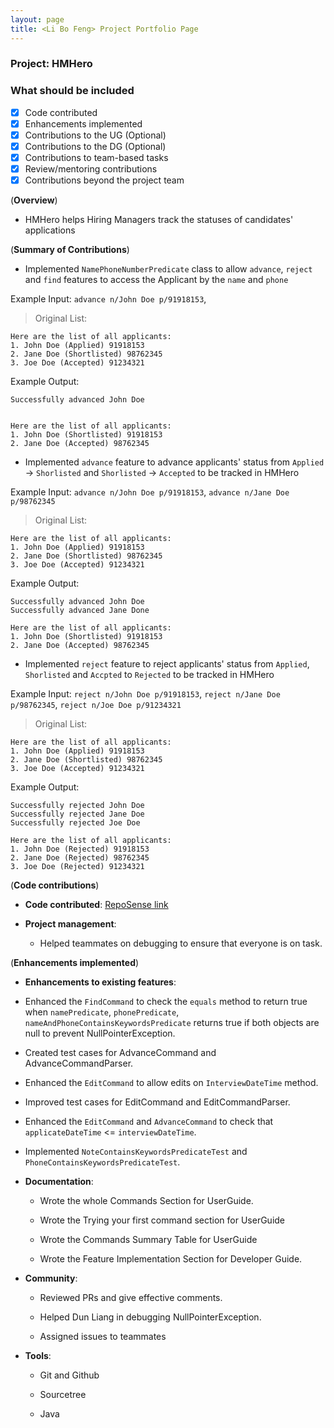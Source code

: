 ```yaml
---
layout: page
title: <Li Bo Feng> Project Portfolio Page
---
```


### Project: HMHero

### What should be included

- [x] Code contributed
- [x] Enhancements implemented
- [x] Contributions to the UG (Optional)
- [x] Contributions to the DG (Optional)
- [x] Contributions to team-based tasks
- [x] Review/mentoring contributions
- [x] Contributions beyond the project team

(**Overview**)

- HMHero helps Hiring Managers track the statuses of candidates' applications

(**Summary of Contributions**)

- Implemented `NamePhoneNumberPredicate` class to allow `advance`, `reject` and `find` features to access the Applicant 
  by the `name` and `phone`

Example Input: `advance n/John Doe p/91918153`,

>Original List:
```
Here are the list of all applicants:
1. John Doe (Applied) 91918153 
2. Jane Doe (Shortlisted) 98762345
3. Joe Doe (Accepted) 91234321
```
Example Output:
```
Successfully advanced John Doe


Here are the list of all applicants:
1. John Doe (Shortlisted) 91918153 
2. Jane Doe (Accepted) 98762345
```

- Implemented `advance` feature to advance applicants' status from `Applied` -> `Shorlisted` and 
  `Shorlisted` -> `Accepted` to be tracked in HMHero

Example Input: `advance n/John Doe p/91918153`, 
                `advance n/Jane Doe p/98762345`

>Original List:
```
Here are the list of all applicants:
1. John Doe (Applied) 91918153 
2. Jane Doe (Shortlisted) 98762345
3. Joe Doe (Accepted) 91234321
```
Example Output:
```
Successfully advanced John Doe
Successfully advanced Jane Done

Here are the list of all applicants:
1. John Doe (Shortlisted) 91918153 
2. Jane Doe (Accepted) 98762345
```

- Implemented `reject` feature to reject applicants' status from `Applied`, `Shorlisted` and `Accpted` to `Rejected`
  to be tracked in HMHero

Example Input: `reject n/John Doe p/91918153`, 
                `reject n/Jane Doe p/98762345`,
                `reject n/Joe Doe p/91234321`

>Original List:
```
Here are the list of all applicants:
1. John Doe (Applied) 91918153 
2. Jane Doe (Shortlisted) 98762345
3. Joe Doe (Accepted) 91234321
```
Example Output:
```
Successfully rejected John Doe
Successfully rejected Jane Doe
Successfully rejected Joe Doe

Here are the list of all applicants:
1. John Doe (Rejected) 91918153 
2. Jane Doe (Rejected) 98762345
3. Joe Doe (Rejected) 91234321
```

(**Code contributions**)

- **Code contributed**: [RepoSense link](https://nus-cs2103-ay2223s2.github.io/tp-dashboard/?search=bofeng1999&breakdown=true)

- **Project management**:

  - Helped teammates on debugging to ensure that everyone is on task.

(**Enhancements implemented**)

- **Enhancements to existing features**:

- Enhanced the `FindCommand` to check the `equals` method to return true when `namePredicate`, `phonePredicate`,
 `nameAndPhoneContainsKeywordsPredicate` returns true if both objects are null to prevent NullPointerException.

- Created test cases for AdvanceCommand and AdvanceCommandParser.

- Enhanced the `EditCommand` to allow edits on `InterviewDateTime` method.

- Improved test cases for EditCommand and EditCommandParser. 

- Enhanced the `EditCommand` and `AdvanceCommand` to check that `applicateDateTime` <= `interviewDateTime`.

- Implemented `NoteContainsKeywordsPredicateTest` and `PhoneContainsKeywordsPredicateTest`.

- **Documentation**:

  - Wrote the whole Commands Section for UserGuide.
  
  - Wrote the Trying your first command section for UserGuide

  - Wrote the Commands Summary Table for UserGuide
  
  - Wrote the Feature Implementation Section for Developer Guide.

- **Community**:

  - Reviewed PRs and give effective comments.
  
  - Helped Dun Liang in debugging NullPointerException.
  
  - Assigned issues to teammates

- **Tools**:

  - Git and Github
  
  - Sourcetree
  
  - Java


